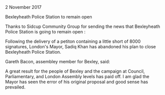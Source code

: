 2 November 2017

Bexleyheath Police Station to remain open

Thanks to Sidcup Community Group for sending the news that Bexleyheath Police Station is going to remain open :

Following the delivery of a petiton containing a little short of 8000 signatures, London's Mayor, Sadiq Khan has abandoned his plan to close Bexleyheath Police Station.

Gareth Bacon, assembley member for Bexley, said:

A great result for the people of Bexley and the campaign at Council, Parliamentary, and London Assembly levels has paid off. I am glad the Mayor has seen the error of his original proposal and good sense has prevailed.
